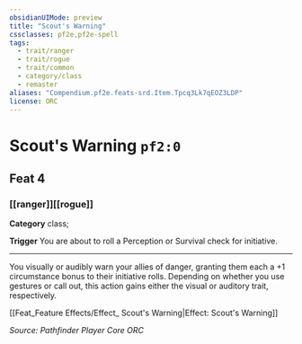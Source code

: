 ```yaml
---
obsidianUIMode: preview
title: "Scout's Warning"
cssclasses: pf2e,pf2e-spell
tags:
  - trait/ranger
  - trait/rogue
  - trait/common
  - category/class
  - remaster
aliases: "Compendium.pf2e.feats-srd.Item.Tpcq3Lk7qEOZ3LDP"
license: ORC
---
```

# Scout's Warning `pf2:0`
## Feat 4
### [[ranger]][[rogue]]

**Category** class; 




**Trigger** You are about to roll a Perception or Survival check for initiative.

* * *

You visually or audibly warn your allies of danger, granting them each a +1 circumstance bonus to their initiative rolls. Depending on whether you use gestures or call out, this action gains either the visual or auditory trait, respectively.

[[Feat_Feature Effects/Effect_ Scout's Warning|Effect: Scout's Warning]]

*Source: Pathfinder Player Core*
*ORC*
